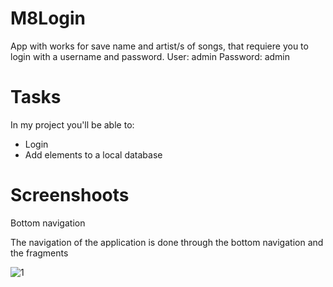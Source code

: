 # M8Login

App with works for save name and artist/s of songs, that requiere you to login with a username and password.
User: admin 
Password: admin

# Tasks

In my project you'll be able to:

* Login
* Add elements to a local database

# Screenshoots

Bottom navigation

The navigation of the application is done through the bottom navigation and the fragments

![1](https://user-images.githubusercontent.com/58526910/140092845-3201af72-9c32-45aa-9aef-6f5d6fca16e7.png)
